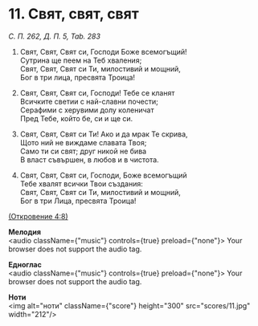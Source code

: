 # 11. Свят, свят, свят  

*С. П. 262, Д. П. 5, Tab. 283*  

1. Свят, Свят, Свят си, Господи Боже всемогъщий!  
Сутрина ще пеем на Теб хваления;  
Свят, Свят, Свят си Ти, милостивий и мощний,  
Бог в три лица, пресвята Троица!  

2. Свят, Свят, Свят си, Господи! Тебе се кланят  
Всичките светии с най-славни почести;  
Серафими с херувими долу коленичат  
Пред Тебе, който бе, си и ще си.  

3. Свят, Свят, Свят си Ти! Ако и да мрак Те скрива,  
Щото ний не виждаме славата Твоя;  
Само ти си свят; друг никой не бива  
В власт съвършен, в любов и в чистота.  

4. Свят, Свят, Свят си, Господи, Боже всемогъщий  
Тебе хвалят всички Твои създания:  
Свят, Свят, Свят си Ти, милостивий и мощний,  
Бог в три Лица, пресвята Троица!  

[(Откровение 4:8)](http://biblia.bg/index.php?k=66&g=4&s=8)  

__Мелодия__  
<audio className={"music"} controls={true} preload={"none"}><source src="mp3/11.mp3" type="audio/mpeg"/>
Your browser does not support the audio tag.
</audio>  

__Едноглас__  
<audio className={"music"} controls={true} preload={"none"}><source src="transp/11.mp3" type="audio/mpeg"/>
Your browser does not support the audio tag.
</audio>  

__Ноти__  
<img alt="ноти" className={"score"} height="300" src="scores/11.jpg" width="212"/>

